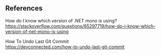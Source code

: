 ## References

How do I know which version of .NET mono is using?  
https://stackoverflow.com/questions/65297719/how-do-i-know-which-version-of-net-mono-is-using

How To Undo Last Git Commit  
https://devconnected.com/how-to-undo-last-git-commit

